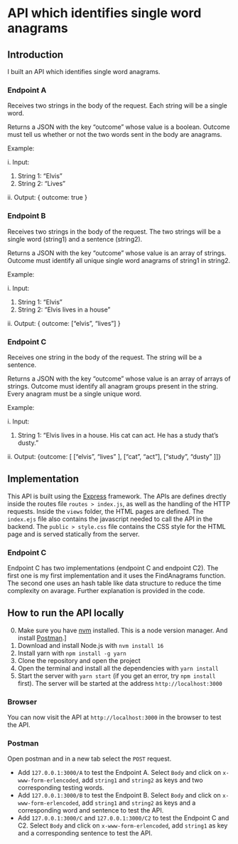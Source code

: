 # API which identifies single word anagrams

## Introduction
I built an API which identifies single word anagrams.

### Endpoint A
Receives two strings in the body of the request. Each string will be a single word.


Returns a JSON with the key “outcome” whose value is a boolean. Outcome must tell us whether or not the two words sent in the body are anagrams.


Example:  

i. Input:
1. String 1: “Elvis”
2. String 2: “Lives”  

ii. Output:    { outcome: true }


### Endpoint B
Receives two strings in the body of the request. The two strings will be a single word (string1) and a sentence (string2).

Returns a JSON with the key “outcome” whose value is an array of strings. Outcome must identify all unique single word anagrams of string1 in string2.


Example:  

i. Input:
1. String 1: “Elvis”
2. String 2: “Elvis lives in a house”  

ii. Output:    { outcome: [“elvis”, “lives”] }


### Endpoint C
Receives one string in the body of the request. The string will be a sentence.

Returns a JSON with the key “outcome” whose value is an array of arrays of strings. Outcome must identify all anagram groups present in the string. Every anagram
must be a single unique word.


Example:  

i. Input:
1. String 1: “Elvis lives in a house. His cat can act. He has a study that’s dusty.”  

ii. Output:  {outcome: [ [“elvis”, “lives” ], [“cat”, “act”], [“study”, “dusty” ]]}


## Implementation
This API is built using the [Express](https://expressjs.com/) framework. The APIs are defines drectly inside the routes file `routes > index.js`, as well as the handling of the HTTP requests. Inside the `views` folder, the HTML pages are defined. The `index.ejs` file also contains the javascript needed to call the API in the backend.
The `public > style.css` file contains the CSS style for the HTML page and is served statically from the server.


### Endpoint C
Endpoint C has two implementations (endpoint C and endpoint C2). The first one is my first implementation and it uses the FindAnagrams function. The second one uses an hash table like data structure to reduce the time complexity on avarage. Further explanation is provided in the code.


## How to run the API locally

0. Make sure you have [nvm](https://github.com/nvm-sh/nvm) installed. This is a node version manager. And install [Postman](https://www.getpostman.com/).] 
1. Download and install Node.js with `nvm install 16`
2. Install yarn with `npm install -g yarn`
3. Clone the repository and open the project
4. Open the terminal and install all the dependencies with `yarn install` 
5. Start the server with `yarn start` (if you get an error, try `npm install` first). The server will be started at the address `http://localhost:3000`

### Browser
You can now visit the API at `http://localhost:3000` in the browser to test the API.

### Postman
Open postman and in a new tab select the `POST` request. 
- Add `127.0.0.1:3000/A` to test the Endpoint A. Select `Body` and click on `x-www-form-erlencoded`, add `string1` and `string2` as keys and two corresponding testing words.
- Add `127.0.0.1:3000/B` to test the Endpoint B. Select `Body` and click on `x-www-form-erlencoded`, add `string1` and `string2` as keys and a corresponding word and sentence to test the API.
- Add `127.0.0.1:3000/C` and `127.0.0.1:3000/C2` to test the Endpoint C and C2. Select `Body` and click on `x-www-form-erlencoded`, add `string1` as key and a corresponding sentence to test the API.

